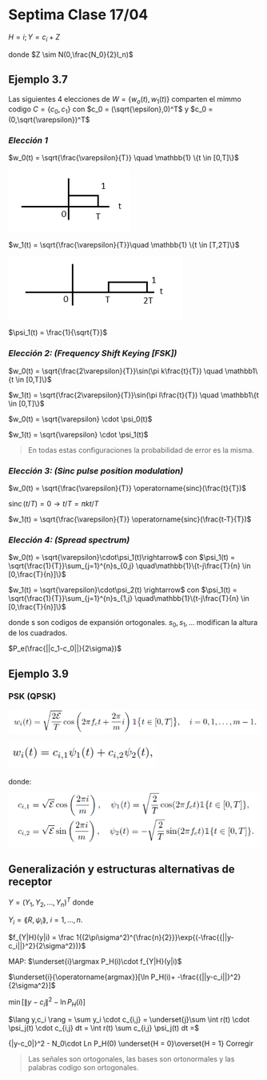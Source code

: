 # Septima Clase 17/04

$H = i; Y = c_i + Z$

donde $Z \sim N(0,\frac{N_0}{2}I_n)$

## Ejemplo 3.7

Las siguientes 4 elecciones de $W = \{w_o(t),w_1(t)\}$ comparten el mimmo codigo $C = \{c_0,c_1\}$ con $c_0 = (\sqrt{\epsilon},0)^T$ y $c_0 = (0,\sqrt{\varepsilon})^T$

### *Elección 1*

$w_0(t) = \sqrt{\frac{\varepsilon}{T}} \quad \mathbb{1} \{t \in [0,T]\}$

![alt text](Imagenes/image-11.png)

$w_1(t) = \sqrt{\frac{\varepsilon}{T}}\quad \mathbb{1} \{t \in [T,2T]\}$

![alt text](Imagenes/image-12.png)

$\psi_1(t) = \frac{1}{\sqrt{T}}$

### *Elección 2: (Frequency Shift Keying [FSK])*

$w_0(t) = \sqrt{\frac{2\varepsilon}{T}}\sin(\pi k\frac{t}{T}) \quad \mathbb1\{t \in [0,T]\}$

$w_1(t) = \sqrt{\frac{2\varepsilon}{T}}\sin(\pi l\frac{t}{T}) \quad \mathbb1\{t \in [0,T]\}$

$w_0(t) = \sqrt{\varepsilon} \cdot \psi_0(t)$

$w_1(t) = \sqrt{\varepsilon} \cdot \psi_1(t)$

>En todas estas configuraciones la probabilidad de error es la misma.

### *Elección 3: (Sinc pulse position modulation)*

$w_0(t) = \sqrt{\frac{\varepsilon}{T}} \operatorname{sinc}(\frac{t}{T})$

$\operatorname{sinc}(t/T) = 0 \rightarrow t/T = \pi k t/T$

$w_1(t) = \sqrt{\frac{\varepsilon}{T}} \operatorname{sinc}(\frac{t-T}{T})$

### *Elección 4: (Spread spectrum)*

$w_0(t) = \sqrt{\varepsilon}\cdot\psi_1(t)\rightarrow$ con $\psi_1(t) = \sqrt{\frac{1}{T}}\sum_{j=1}^{n}s_{0,j} \quad\mathbb{1}\{t-j\frac{T}{n} \in [0,\frac{T}{n}]\}$

$w_1(t) = \sqrt{\varepsilon}\cdot\psi_2(t) \rightarrow$ con $\psi_1(t) = \sqrt{\frac{1}{T}}\sum_{j=1}^{n}s_{1,j} \quad\mathbb{1}\{t-j\frac{T}{n} \in [0,\frac{T}{n}]\}$

donde s son codigos de expansión ortogonales. $s_0,s_1,...$ modifican la altura de los cuadrados.

$P_e(\frac{||c_1-c_0||}{2\sigma})$

## Ejemplo 3.9

### PSK (QPSK)

![alt text](Imagenes/image-13.png)

![alt text](Imagenes/image-14.png)

donde:

![alt text](Imagenes/image-15.png)

## Generalización y estructuras alternativas de receptor

$Y = (Y_1,Y_2,...,Y_n)^T$ donde

$Y_i = \lang R,\psi_i\rang$, $i = 1,...,n$.

$f_{Y|H}(y|i) = \frac 1{(2\pi\sigma^2)^{\frac{n}{2}}}\exp{(-\frac{{||y-c_i||}^2}{2\sigma^2})}$

MAP: $\underset{i}\argmax P_H(i)\cdot f_{Y|H}(y|i)$

$\underset{i}{\operatorname{argmax}}[\ln P_H(i)+ -\frac{{||y-c_i||}^2}{2\sigma^2}]$

$\operatorname{min}[{\|y-c_i\|}^2 - \ln P_H(i)]$

$\lang y,c_i \rang = \sum y_i \cdot c_{i,j} = \underset{j}\sum \int r(t) \cdot \psi_j(t) \cdot c_{i,j} dt = \int r(t) \sum c_{i,j} \psi_j(t) dt =$

{\|y-c_0\|}^2 - N_0\cdot Ln P_H(0) \underset{H = 0}\overset{H = 1} Corregir

>Las señales son ortogonales, las bases son ortonormales y las palabras codigo son ortogonales.
